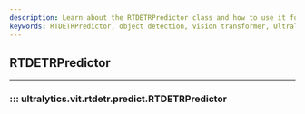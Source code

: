 ```yaml
---
description: Learn about the RTDETRPredictor class and how to use it for vision transformer object detection with Ultralytics YOLO.
keywords: RTDETRPredictor, object detection, vision transformer, Ultralytics YOLO
---
```


## RTDETRPredictor
---
### ::: ultralytics.vit.rtdetr.predict.RTDETRPredictor
<br><br>